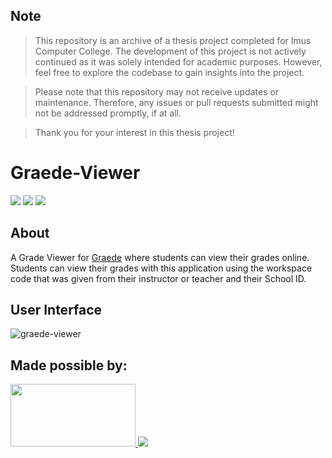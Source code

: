 ## Note
> This repository is an archive of a thesis project completed for Imus Computer College. The development of this project is not actively continued as it was solely intended for academic purposes. However, feel free to explore the codebase to gain insights into the project.

> Please note that this repository may not receive updates or maintenance. Therefore, any issues or pull requests submitted might not be addressed promptly, if at all.

> Thank you for your interest in this thesis project!

# Graede-Viewer
![](https://img.shields.io/badge/Android%20Studio-Chipmunk-brightgreen)
![](https://img.shields.io/badge/-Java-red)
![](https://img.shields.io/badge/library-androidx-yellowgreen)

## About
A Grade Viewer for <a href="https://github.com/DareAngeL/Graede">Graede</a> where students can view their grades online. Students can view their grades with this application using the workspace code that was given from their instructor or teacher and their School ID.

## User Interface
![graede-viewer](https://user-images.githubusercontent.com/45682972/187422737-ba4db836-a05f-47bb-a210-d27a2129ce64.png)

## Made possible by:
<a href="https://firebase.google.com/">
  <img src="https://user-images.githubusercontent.com/45682972/179688358-a3911665-118b-44da-8977-148ba2813d4d.png" width="200" height="100">
  </img>
</a>

<a href="https://lottiefiles.com/">
  <img src="https://user-images.githubusercontent.com/45682972/179689171-993eb1bb-18b0-472a-88ae-0a475c69ea67.png">
  </img>
</a>
